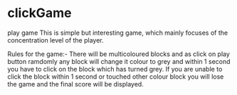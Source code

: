 # clickGame
play game
This is simple but interesting game, which mainly focuses of the concentration level of the player.

Rules for the game:-
There will be multicoloured blocks and as click on play button ramdomly any block will change it 
colour to grey and within 1 second you have to click on the block which has turned grey.
If you are unable to click the block within 1 second or touched other colour block you will lose the game
and the final score will be displayed.
